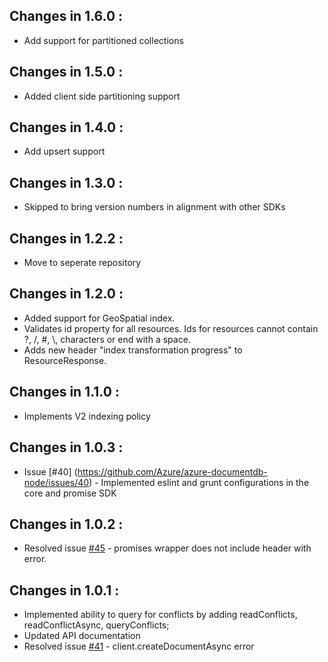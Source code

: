 ## Changes in 1.6.0 : ##

- Add support for partitioned collections


## Changes in 1.5.0 : ##

- Added client side partitioning support

## Changes in 1.4.0 : ##

- Add upsert support

## Changes in 1.3.0 : ##

- Skipped to bring version numbers in alignment with other SDKs 

## Changes in 1.2.2 : ##

- Move to seperate repository

## Changes in 1.2.0 : ##

- Added support for GeoSpatial index.
- Validates id property for all resources. Ids for resources cannot contain ?, /, #, \\, characters or end with a space. 
- Adds new header "index transformation progress" to ResourceResponse.

## Changes in 1.1.0 : ##

- Implements V2 indexing policy

## Changes in 1.0.3 : ##

- Issue [#40] (https://github.com/Azure/azure-documentdb-node/issues/40) - Implemented eslint and grunt configurations in the core and promise SDK

## Changes in 1.0.2 : ##

- Resolved issue [#45](https://github.com/Azure/azure-documentdb-node/issues/45) - promises wrapper does not include header with error.

## Changes in 1.0.1 : ##

- Implemented ability to query for conflicts by adding readConflicts, readConflictAsync, queryConflicts;
- Updated API documentation
- Resolved issue [#41](https://github.com/Azure/azure-documentdb-node/issues/41) - client.createDocumentAsync error  

